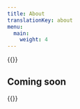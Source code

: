 ```yaml
---
title: About
translationKey: about
menu:
  main:
    weight: 4
---
```


{{<marker>}}

<h2 class="m-0">
Coming soon
</h2>

{{</marker>}}
